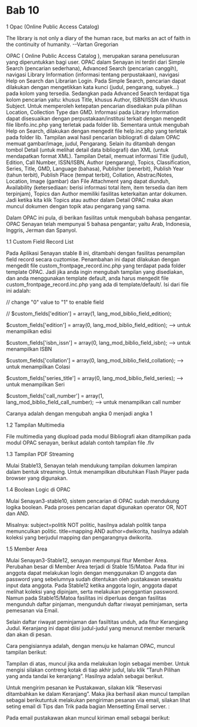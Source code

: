 # Bab 10

1 Opac (Online Public Access Catalog)

The library is not only a diary of the human race, but marks an act of faith in the continuity of humanity. --Vartan Gregorian 

OPAC ( Online Public Access Catalog ), merupakan sarana penelusuran yang diperuntukkan bagi user. OPAC dalam Senayan ini terdiri dari Simple Search (pencarian sederhana), Advanced Search (pencarian canggih), navigasi Library Information (informasi tentang perpustakaan), navigasi Help on Search dan Librarian Login. Pada Simple Search, pencarian dapat dilakukan dengan mengetikkan kata kunci (judul, pengarang, subyek...) pada kolom yang tersedia. Sedangkan pada Advanced Search terdapat tiga kolom pencarian yaitu: khusus Title, khusus Author, ISBN/ISSN dan khusus Subject. Untuk memperoleh ketepatan pencarian disediakan pula pilihan Location, Collection Type dan GMD. Informasi pada Library Information dapat disesuaikan dengan perpustakaan/institusi terkait dengan mengedit file libnfo.inc.php yang terletak pada folder lib. Sementara untuk mengubah Help on Search, dilakukan dengan mengedit file help.inc.php yang terletak pada folder lib. Tampilan awal hasil pencarian bibliografi di dalam OPAC memuat gambar/image, judul, Pengarang. Selain itu ditambah dengan tombol Detail (untuk melihat detail data bibliografi) dan XML (untuk mendapatkan format XML). Tampilan Detail, memuat informasi Title (judul), Edition, Call Number, ISSN/ISBN, Author (pengarang), Topics, Classification, Series, Title, GMD, Language (bahasa), Publisher (penerbit), Publish Year (tahun terbit), Publish Place (tempat terbit), Collation, Abstrac/Notes, Location, Image (gambar) dan File Attachment yang dapat diunduh, Availability (ketersediaan: berisi informasi total item, item tersedia dan item terpinjam), Topics dan Author memiliki fasilitas keterkaitan antar dokumen. Jadi ketika kita klik Topics atau author dalam Detail OPAC maka akan muncul dokumen dengan topik atau pengarang yang sama.

Dalam OPAC ini pula, di berikan fasilitas untuk mengubah bahasa pengantar. OPAC Senayan telah mempunyai 5 bahasa pengantar; yaitu Arab, Indonesia, Inggris, Jerman dan Spanyol.







1.1 Custom Field Record List

Pada Aplikasi Senayan stable 8 ini, ditambahi dengan fasilitas penampilan field record secara cuztomise. Penambahan ini dapat dilakukan dengan mengedit file custom_frontpage_record.inc.php yang terdapat pada folder template OPAC. Jadi jika anda ingin mengubah tampilan yang disediakan, dan anda menggunakan template default, anda harus mengedit file custom_frontpage_record.inc.php yang ada di template/default/. Isi dari file ini adalah:

// change "0" value to "1" to enable field

// $custom_fields['edition'] = array(1, lang_mod_biblio_field_edition);

$custom_fields['edition'] = array(0, lang_mod_biblio_field_edition); --> untuk menampilkan edisi

$custom_fields['isbn_issn'] = array(0, lang_mod_biblio_field_isbn); --> untuk menampilkan ISBN

$custom_fields['collation'] = array(0, lang_mod_biblio_field_collation); --> untuk menampilkan Colasi

$custom_fields['series_title'] = array(0, lang_mod_biblio_field_series); --> untuk menampilkan Seri

$custom_fields['call_number'] = array(1, lang_mod_biblio_field_call_number); --> untuk menampilkan call number

Caranya adalah dengan mengubah angka 0 menjadi angka 1

1.2 Tampilan Multimedia

File multimedia yang diupload pada modul Bibliografi akan ditampilkan pada modul OPAC senayan, berikut adalah contoh tampilan file .flv



1.3 Tampilan PDF Streaming

Mulai Stable13, Senayan telah mendukung tampilan dokumen lampiran dalam bentuk streaming. Untuk menampilkan dibutuhkan Flash Player pada browser yang digunakan. 



1.4 Boolean Logic di OPAC 

Mulai Senayan3-stable10, sistem pencarian di OPAC sudah mendukung logika boolean. Pada proses pencarian dapat digunakan operator OR, NOT dan AND. 

Misalnya: subject=politik NOT politic, hasilnya adalah politik tanpa memunculkan politic. title=mapping AND author=dwikorita, hasilnya adalah koleksi yang berjudul mapping dan pengarangnya dwikorita.



1.5 Member Area

Mulai Senayan3-Stable12, senayan mempunyai fitur Member Area. Perubahan besar di Member Area terjadi di Stable 15/Matoa. Pada fitur ini anggota dapat melakukan login dengan menggunakan ID anggota dan password yang sebelumnya sudah ditentukan oleh pustakawan sewaktu input data anggota. Pada Stable12 ketika anggota login, anggota dapat melihat koleksi yang dipinjam, serta melakukan penggantian password. Namun pada Stable15/Matoa fasilitas ini diperluas dengan fasilitas mengunduh daftar pinjaman, mengunduh daftar riwayat peminjaman, serta pemesanan via Email.









Selain daftar riwayat peminjaman dan fasiltitas unduh, ada fitur Kerangjang Judul. Keranjang ini dapat diisi judul-judul yang menurut member menarik dan akan di pesan.

Cara pengisiannya adalah, dengan menuju ke halaman OPAC, muncul tampilan berikut:



Tampilan di atas, muncul jika anda melakukan login sebagai member. Untuk mengisi silakan contreng kotak di tiap akhir judul, lalu klik “Taruh Pilihan yang anda tandai ke keranjang”. Hasilnya adalah sebagai berikut.



Untuk mengirim pesanan ke Pustakawan, silakan klik “Reservasi ditambahkan ke dalam Keranjang”. Maka jika berhasil akan muncul tampilan sebagai berikutuntuk melakukan pengiriman pesanan via email, silakan lihat seting email di Tips dan Trik pada bagian Mensetting Email server. :



Pada email pustakawan akan muncul kiriman email sebagai berikut:

